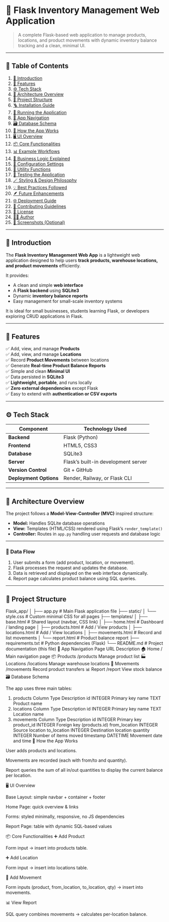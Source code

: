 # 🧮 Flask Inventory Management Web Application

> A complete Flask-based web application to manage products, locations, and product movements with dynamic inventory balance tracking and a clean, minimal UI.

---

## 🌟 Table of Contents
1. [📖 Introduction](#-introduction)
2. [🧩 Features](#-features)
3. [⚙️ Tech Stack](#️-tech-stack)
4. [🧱 Architecture Overview](#-architecture-overview)
5. [📂 Project Structure](#-project-structure)
6. [🪜 Installation Guide](#-installation-guide)
7. [🚀 Running the Application](#-running-the-application)
8. [🧭 App Navigation](#-app-navigation)
9. [🗃️ Database Schema](#️-database-schema)
10. [🔄 How the App Works](#-how-the-app-works)
11. [🖥️ UI Overview](#️-ui-overview)
12. [📦 Core Functionalities](#-core-functionalities)
13. [📊 Example Workflows](#-example-workflows)
14. [🧠 Business Logic Explained](#-business-logic-explained)
15. [🔧 Configuration Settings](#-configuration-settings)
16. [🧰 Utility Functions](#-utility-functions)
17. [🧪 Testing the Application](#-testing-the-application)
18. [🪄 Styling & Design Philosophy](#-styling--design-philosophy)
19. [💡 Best Practices Followed](#-best-practices-followed)
20. [🪶 Future Enhancements](#-future-enhancements)
21. [🌐 Deployment Guide](#-deployment-guide)
22. [🤝 Contributing Guidelines](#-contributing-guidelines)
23. [📜 License](#-license)
24. [🧑‍💻 Author](#-author)
25. [📸 Screenshots (Optional)](#-screenshots-optional)

---

## 📖 Introduction
The **Flask Inventory Management Web App** is a lightweight web application designed to help users **track products, warehouse locations, and product movements** efficiently.

It provides:
- A clean and simple **web interface**
- A **Flask backend** using **SQLite3**
- Dynamic **inventory balance reports**
- Easy management for small-scale inventory systems

It is ideal for small businesses, students learning Flask, or developers exploring CRUD applications in Flask.

---

## 🧩 Features

✅ Add, view, and manage **Products**  
✅ Add, view, and manage **Locations**  
✅ Record **Product Movements** between locations  
✅ Generate **Real-time Product Balance Reports**  
✅ Simple and clean **Minimal UI**  
✅ Data persisted in **SQLite3**  
✅ **Lightweight, portable**, and runs locally  
✅ **Zero external dependencies** except Flask  
✅ Easy to extend with **authentication or CSV exports**

---

## ⚙️ Tech Stack

| Component | Technology Used |
|------------|-----------------|
| **Backend** | Flask (Python) |
| **Frontend** | HTML5, CSS3 |
| **Database** | SQLite3 |
| **Server** | Flask’s built-in development server |
| **Version Control** | Git + GitHub |
| **Deployment Options** | Render, Railway, or Flask CLI |

---

## 🧱 Architecture Overview

The project follows a **Model-View-Controller (MVC)** inspired structure:

- **Model:** Handles SQLite database operations  
- **View:** Templates (HTML/CSS) rendered using Flask’s `render_template()`  
- **Controller:** Routes in `app.py` handling user requests and database logic

---

### 🧭 Data Flow

1. User submits a form (add product, location, or movement).  
2. Flask processes the request and updates the database.  
3. Data is retrieved and displayed on the web interface dynamically.  
4. Report page calculates product balance using SQL queries.

---

## 📂 Project Structure

Flask_app/
│
├── app.py # Main Flask application file
├── static/
│ └── style.css # Custom minimal CSS for all pages
├── templates/
│ ├── base.html # Shared layout (navbar, CSS link)
│ ├── home.html # Dashboard / landing page
│ ├── products.html # Add / View products
│ ├── locations.html # Add / View locations
│ ├── movements.html # Record and list movements
│ └── report.html # Product balance report
├── requirements.txt # Python dependencies (Flask)
└── README.md # Project documentation (this file)
🧭 App Navigation
Page	URL	Description
🏠 Home	/	Main navigation page
📦 Products	/products	Manage product list
🏭 Locations	/locations	Manage warehouse locations
🔄 Movements	/movements	Record product transfers
📊 Report	/report	View stock balance
🗃️ Database Schema

The app uses three main tables:

1. products
Column	Type	Description
id	INTEGER	Primary key
name	TEXT	Product name
2. locations
Column	Type	Description
id	INTEGER	Primary key
name	TEXT	Location name
3. movements
Column	Type	Description
id	INTEGER	Primary key
product_id	INTEGER	Foreign key (products.id)
from_location	INTEGER	Source location
to_location	INTEGER	Destination location
quantity	INTEGER	Number of items moved
timestamp	DATETIME	Movement date and time
🔄 How the App Works

User adds products and locations.

Movements are recorded (each with from/to and quantity).

Report queries the sum of all in/out quantities to display the current balance per location.

🖥️ UI Overview

Base Layout: simple navbar + container + footer

Home Page: quick overview & links

Forms: styled minimally, responsive, no JS dependencies

Report Page: table with dynamic SQL-based values

📦 Core Functionalities
➕ Add Product

Form input → insert into products table.

➕ Add Location

Form input → insert into locations table.

🔁 Add Movement

Form inputs (product, from_location, to_location, qty) → insert into movements.

📊 View Report

SQL query combines movements → calculates per-location balance.
